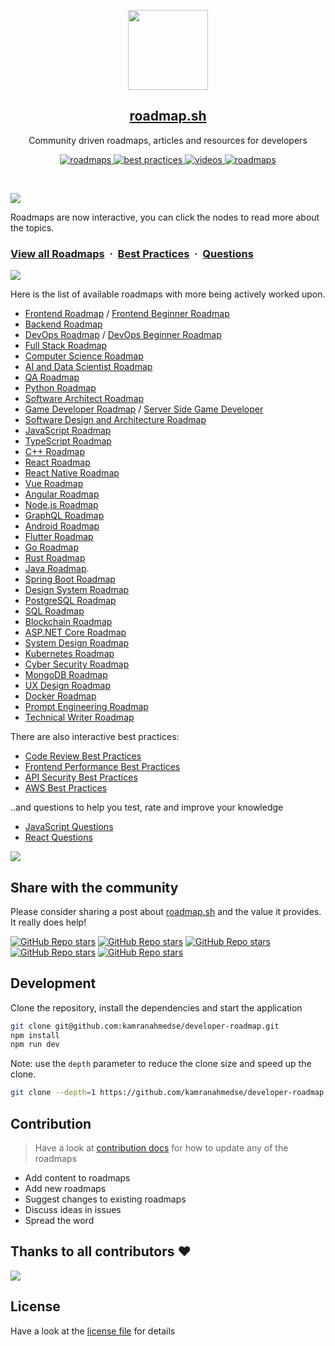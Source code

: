 <p align="center">
  <img src="public/images/brand.png" height="128">
  <h2 align="center"><a href="https://roadmap.sh">roadmap.sh</a></h2>
  <p align="center">Community driven roadmaps, articles and resources for developers<p>
  <p align="center">
    <a href="https://roadmap.sh/roadmaps">
    	<img src="https://img.shields.io/badge/%E2%9C%A8-Roadmaps%20-0a0a0a.svg?style=flat&colorA=0a0a0a" alt="roadmaps" />
    </a>
    <a href="https://roadmap.sh/best-practices">
    	<img src="https://img.shields.io/badge/%E2%9C%A8-Best%20Practices-0a0a0a.svg?style=flat&colorA=0a0a0a" alt="best practices" />
    </a>
    <a href="https://roadmap.sh/questions">
    	<img src="https://img.shields.io/badge/%E2%9C%A8-Questions-0a0a0a.svg?style=flat&colorA=0a0a0a" alt="videos" />
    </a>
    <a href="https://www.youtube.com/channel/UCA0H2KIWgWTwpTFjSxp0now?sub_confirmation=1">
    	<img src="https://img.shields.io/badge/%E2%9C%A8-YouTube%20Channel-0a0a0a.svg?style=flat&colorA=0a0a0a" alt="roadmaps" />
    </a>
  </p>
</p>

<br>

![](https://i.imgur.com/waxVImv.png)

Roadmaps are now interactive, you can click the nodes to read more about the topics.

### [View all Roadmaps](https://roadmap.sh) &nbsp;&middot;&nbsp; [Best Practices](https://roadmap.sh/best-practices) &nbsp;&middot;&nbsp; [Questions](https://roadmap.sh/questions)

![](https://i.imgur.com/waxVImv.png)

Here is the list of available roadmaps with more being actively worked upon.

- [Frontend Roadmap](https://roadmap.sh/frontend) / [Frontend Beginner Roadmap](https://roadmap.sh/frontend?r=frontend-beginner)
- [Backend Roadmap](https://roadmap.sh/backend)
- [DevOps Roadmap](https://roadmap.sh/devops) / [DevOps Beginner Roadmap](https://roadmap.sh/devops?r=devops-beginner)
- [Full Stack Roadmap](https://roadmap.sh/full-stack)
- [Computer Science Roadmap](https://roadmap.sh/computer-science)
- [AI and Data Scientist Roadmap](https://roadmap.sh/ai-data-scientist)
- [QA Roadmap](https://roadmap.sh/qa)
- [Python Roadmap](https://roadmap.sh/python)
- [Software Architect Roadmap](https://roadmap.sh/software-architect)
- [Game Developer Roadmap](https://roadmap.sh/game-developer) / [Server Side Game Developer](https://roadmap.sh/server-side-game-developer)
- [Software Design and Architecture Roadmap](https://roadmap.sh/software-design-architecture)
- [JavaScript Roadmap](https://roadmap.sh/javascript)
- [TypeScript Roadmap](https://roadmap.sh/typescript)
- [C++ Roadmap](https://roadmap.sh/cpp)
- [React Roadmap](https://roadmap.sh/react)
- [React Native Roadmap](https://roadmap.sh/react-native)
- [Vue Roadmap](https://roadmap.sh/vue)
- [Angular Roadmap](https://roadmap.sh/angular)
- [Node.js Roadmap](https://roadmap.sh/nodejs)
- [GraphQL Roadmap](https://roadmap.sh/graphql)
- [Android Roadmap](https://roadmap.sh/android)
- [Flutter Roadmap](https://roadmap.sh/flutter)
- [Go Roadmap](https://roadmap.sh/golang)
- [Rust Roadmap](https://roadmap.sh/rust)
- [Java Roadmap](https://roadmap.sh/java).
- [Spring Boot Roadmap](https://roadmap.sh/spring-boot)
- [Design System Roadmap](https://roadmap.sh/design-system)
- [PostgreSQL Roadmap](https://roadmap.sh/postgresql-dba)
- [SQL Roadmap](https://roadmap.sh/sql)
- [Blockchain Roadmap](https://roadmap.sh/blockchain)
- [ASP.NET Core Roadmap](https://roadmap.sh/aspnet-core)
- [System Design Roadmap](https://roadmap.sh/system-design)
- [Kubernetes Roadmap](https://roadmap.sh/kubernetes)
- [Cyber Security Roadmap](https://roadmap.sh/cyber-security)
- [MongoDB Roadmap](https://roadmap.sh/mongodb)
- [UX Design Roadmap](https://roadmap.sh/ux-design)
- [Docker Roadmap](https://roadmap.sh/docker)
- [Prompt Engineering Roadmap](https://roadmap.sh/prompt-engineering)
- [Technical Writer Roadmap](https://roadmap.sh/technical-writer)

There are also interactive best practices:

- [Code Review Best Practices](https://roadmap.sh/best-practices/code-review)
- [Frontend Performance Best Practices](https://roadmap.sh/best-practices/frontend-performance)
- [API Security Best Practices](https://roadmap.sh/best-practices/api-security)
- [AWS Best Practices](https://roadmap.sh/best-practices/aws)

..and questions to help you test, rate and improve your knowledge

- [JavaScript Questions](https://roadmap.sh/questions/javascript)
- [React Questions](https://roadmap.sh/questions/react)

![](https://i.imgur.com/waxVImv.png)

## Share with the community

Please consider sharing a post about [roadmap.sh](https://roadmap.sh) and the value it provides. It really does help!

[![GitHub Repo stars](https://img.shields.io/badge/share%20on-reddit-red?logo=reddit)](https://reddit.com/submit?url=https://roadmap.sh&title=Interactive%20roadmaps,%20guides%20and%20other%20educational%20content%20for%20Developers)
[![GitHub Repo stars](https://img.shields.io/badge/share%20on-hacker%20news-orange?logo=ycombinator)](https://news.ycombinator.com/submitlink?u=https://roadmap.sh)
[![GitHub Repo stars](https://img.shields.io/badge/share%20on-twitter-03A9F4?logo=twitter)](https://twitter.com/share?url=https://roadmap.sh&text=Interactive%20roadmaps,%20guides%20and%20other%20educational%20content%20for%20Developers)
[![GitHub Repo stars](https://img.shields.io/badge/share%20on-facebook-1976D2?logo=facebook)](https://www.facebook.com/sharer/sharer.php?u=https://roadmap.sh)
[![GitHub Repo stars](https://img.shields.io/badge/share%20on-linkedin-3949AB?logo=linkedin)](https://www.linkedin.com/shareArticle?url=https://roadmap.sh&title=Interactive%20roadmaps,%20guides%20and%20other%20educational%20content%20for%20Developers)

## Development

Clone the repository, install the dependencies and start the application

```bash
git clone git@github.com:kamranahmedse/developer-roadmap.git
npm install
npm run dev
```

Note: use the `depth` parameter to reduce the clone size and speed up the clone.

```sh
git clone --depth=1 https://github.com/kamranahmedse/developer-roadmap.git
```

## Contribution

> Have a look at [contribution docs](./contributing.md) for how to update any of the roadmaps

- Add content to roadmaps
- Add new roadmaps
- Suggest changes to existing roadmaps
- Discuss ideas in issues
- Spread the word

## Thanks to all contributors ❤

 <a href = "https://github.com/kamranahmedse/developer-roadmap/graphs/contributors">
   <img src = "https://contrib.rocks/image?repo=kamranahmedse/developer-roadmap"/>
 </a>

## License

Have a look at the [license file](./license) for details
